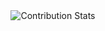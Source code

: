 <div align="center">
    <img src="https://github-contribution-stats.vercel.app/api/?username=tahamukhtar20" alt="Contribution Stats">
</div>
